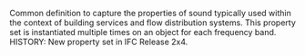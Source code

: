 ﻿Common definition to capture the properties of sound typically used within the context of building services and flow distribution systems.  This property set is instantiated multiple times on an object for each frequency band.  HISTORY: New property set in IFC Release 2x4.